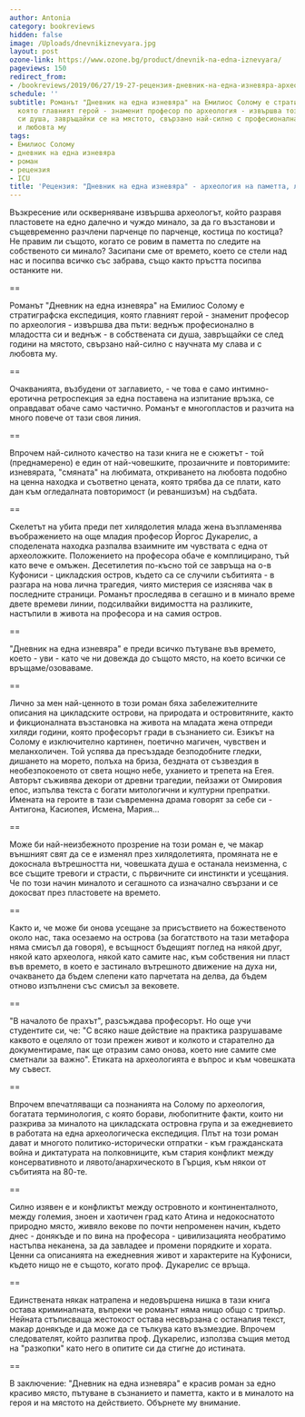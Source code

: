```yaml
---
author: Antonia
category: bookreviews
hidden: false
image: /Uploads/dnevnikiznevyara.jpg
layout: post
ozone-link: https://www.ozone.bg/product/dnevnik-na-edna-iznevyara/
pageviews: 150
redirect_from:
- /bookreviews/2019/06/27/19-27-рецензия-дневник-на-една-изневяра-археология-на-паметта-любовта-и-времето
schedule: ''
subtitle: Романът "Дневник на една изневяра" на Емилиос Солому е стратиграфска експедиция,
  която главният герой - знаменит професор по археология - извършва този път в собствената
  си душа, завръщайки се на мястото, свързано най-силно с професионалната му слава
  и любовта му
tags:
- Емилиос Солому
- дневник на една изневяра
- роман
- рецензия
- ICU
title: 'Рецензия: "Дневник на една изневяра" - археология на паметта, любовта и времето'
---
```


Възкресение или оскверняване извършва археологът, който разравя пластовете на едно далечно и чуждо минало, за да го възстанови и същевременно разчлени парченце по парченце, костица по костица? Не правим ли същото, когато се ровим в паметта по следите на собственото си минало? Засипани сме от времето, което се стели над нас и посипва всичко със забрава, също както пръстта посипва останките ни. 

\==

Романът "Дневник на една изневяра" на Емилиос Солому е стратиграфска експедиция, която главният герой - знаменит професор по археология - извършва два пъти: веднъж професионално в младостта си и веднъж - в собствената си душа, завръщайки се след години на мястото, свързано най-силно с научната му слава и с любовта му. 

\==

Очакванията, възбудени от заглавието, - че това е само интимно-еротична ретроспекция за една поставена на изпитание връзка, се оправдават обаче само частично. Романът е многопластов и разчита на много повече от тази своя линия. 

\==

Впрочем най-силното качество на тази книга не е сюжетът - той (преднамерено) е един от най-човешките, прозаичните и повторимите: изневярата, "смяната" на любимата, откриването на любовта подобно на ценна находка и съответно цената, която трябва да се плати, като дан към огледалната повторимост (и реваншизъм) на съдбата. 

\==

Скелетът на убита преди пет хилядолетия млада жена възпламенява въображението на още младия професор Йоргос Дукарелис, а споделената находка разпалва взаимните им чувствата с една от археоложките. Положението на професора обаче е комплицирано, тъй като вече е омъжен. Десетилетия по-късно той се завръща на о-в Куфониси - цикладския остров, където са се случили събитията - в разгара на нова лична трагедия, чиято мистерия се изяснява чак в последните страници. Романът проследява в сегашно и в минало време двете времеви линии, подсилвайки видимостта на разликите, настъпили в живота на професора и на самия остров. 

\==

"Дневник на една изневяра" е преди всичко пътуване във времето, което - уви - като че ни довежда до същото място, на което всички се връщаме/озоваваме. 

\==

Лично за мен най-ценното в този роман бяха забележителните описания на цикладските острови, на природата и островитяните, както и фикционалната възстановка на живота на младата жена отпреди хиляди години, която професорът гради в съзнанието си. Езикът на Солому е изключително картинен, поетично магичен, чувствен и меланхоличен. Той успява да пресъздаде безподобните гледки, дишането на морето, полъха на бриза, бездната от съзвездия в необезпокоеното от света нощно небе, уханието и трепета на Егея. Авторът съживява декори от древни трагедии, пейзажи от Омировия епос, изпълва текста с богати митологични и културни препратки. Имената на героите в тази съвременна драма говорят за себе си - Антигона, Касиопея, Исмена, Мария... 

\==

Може би най-неизбежното прозрение на този роман е, че макар външният свят да се е изменял през хилядолетията, промяната не е докоснала вътрешността ни, човешката душа е останала неизменна, с все същите тревоги и страсти, с първичните си инстинкти и усещания. Че по този начин миналото и сегашното са изначално свързани и се докосват през пластовете на времето. 

\==

Както и, че може би онова усещане за присъствието на божественото около нас, така осезаемо на острова (за богатството на тази метафора няма смисъл да говоря), е всъщност бъдещият поглед на някой друг, някой като археолога, някой като самите нас, към собствения ни пласт във времето, в което е застинало вътрешното движение на духа ни, очакването да бъдем слепени като парчетата на делва, да бъдем отново изпълнени със смисъл за вековете. 

\==

"В началото бе прахът", разсъждава професорът. Но още учи студентите си, че: "С всяко наше действие на практика разрушаваме каквото е оцеляло от този прежен живот и колкото и старателно да документираме, пак ще отразим само онова, което ние самите сме сметнали за важно". Етиката на археологията е въпрос и към човешката му съвест. 

\==

Впрочем впечатляващи са познанията на Солому по археология, богатата терминология, с която борави, любопитните факти, които ни разкрива за миналото на цикладската островна група и за ежедневието в работата на една археологическа експедиция. Плът на този роман дават и многото политико-исторически отпратки - към гражданската война и диктатурата на полковниците, към стария конфликт между консервативното и лявото/анархическото в Гърция, към някои от събитията на 80-те. 

\==

Силно изявен е и конфликтът между островното и континенталното, между големия, зноен и хаотичен град като Атина и недокоснатото природно място, живяло векове по почти непроменен начин, където днес - донякъде и по вина на професора - цивилизацията необратимо настъпва неканена, за да завладее и промени порядките и хората. Ценни са описанията на ежедневния живот и характерите на Куфониси, където нищо не е същото, когато проф. Дукарелис се връща. 

\==

Единствената някак натрапена и недовършена нишка в тази книга остава криминалната, въпреки че романът няма нищо общо с трилър. Нейната стъписваща жестокост остава несвързана с останалия текст, макар донякъде и да може да се тълкува като възмездие. Впрочем следователят, който разпитва проф. Дукарелис, използва същия метод на "разкопки" като него в опитите си да стигне до истината. 

\==

В заключение: "Дневник на една изневяра" е красив роман за едно красиво място, пътуване в съзнанието и паметта, както и в миналото на героя и на мястото на действието. Обърнете му внимание.